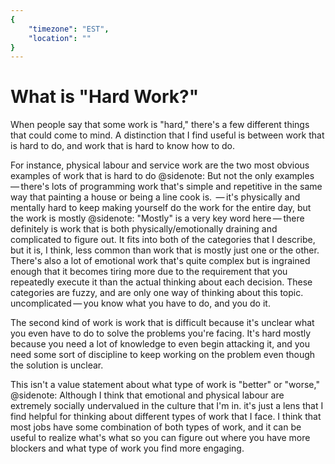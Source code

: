```yaml
---
{
	"timezone": "EST",
	"location": ""
}
---
```

# What is "Hard Work?"

When people say that some work is "hard," there's a few different things that could come to mind. A distinction that I find useful is between work that is hard to do, and work that is hard to know how to do.

For instance, physical labour and service work are the two most obvious examples of work that is hard to do
@sidenote: But not the only examples — there's lots of programming work that's simple and repetitive in the same way that painting a house or being a line cook is.
 — it's physically and mentally hard to keep making yourself do the work for the entire day, but the work is mostly
@sidenote: "Mostly" is a very key word here — there definitely is work that is both physically/emotionally draining and complicated to figure out. It fits into both of the categories that I describe, but it is, I think, less common than work that is mostly just one or the other. There's also a lot of emotional work that's quite complex but is ingrained enough that it becomes tiring more due to the requirement that you repeatedly execute it than the actual thinking about each decision. These categories are fuzzy, and are only one way of thinking about this topic.
uncomplicated — you know what you have to do, and you do it.

The second kind of work is work that is difficult because it's unclear what you even have to do to solve the problems you're facing. It's hard mostly because you need a lot of knowledge to even begin attacking it, and you need some sort of discipline to keep working on the problem even though the solution is unclear.

This isn't a value statement about what type of work is "better" or "worse,"
@sidenote: Although I think that emotional and physical labour are extremely socially undervalued in the culture that I'm in.
it's just a lens that I find helpful for thinking about different types of work that I face. I think that most jobs have some combination of both types of work, and it can be useful to realize what's what so you can figure out where you have more blockers and what type of work you find more engaging.
